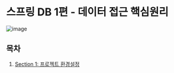 # 스프링 DB 1편 - 데이터 접근 핵심원리

![image](https://user-images.githubusercontent.com/83503188/187172472-bc53a804-5cbc-4a5f-88fe-2cc63a545449.png)

## 목차

1. [Section 1: 프로젝트 환경설정](https://github.com/yoon-youngjin/SSS/blob/main/spirngDB_1/docs/section-01.md)

